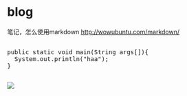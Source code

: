 blog
====
笔记，怎么使用markdown
http://wowubuntu.com/markdown/
<pre>

public static void main(String args[]){
  System.out.println("haa");
}

</pre>
<img src="http://www.iteye.com/upload/logo/user/779445/d1c08d0f-16ed-375b-882f-e5364066058a.jpg?1355498187"></img>
